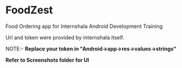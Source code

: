 # FoodZest

Food Ordering app for Internshala Android Development Training

Url and token were provided by internshala itself.

NOTE:- **Replace your token in "Android->app->res->values->strings"**

**Refer to Screenshots folder for UI**
